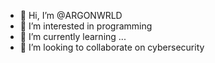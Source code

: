 - 👋 Hi, I’m @ARGONWRLD
- 👀 I’m interested in programming
- 🌱 I’m currently learning ...
- 💞️ I’m looking to collaborate on cybersecurity


<!---
ARGONWRLD/ARGONWRLD is a ✨ special ✨ repository because its `README.md` (this file) appears on your GitHub profile.
You can click the Preview link to take a look at your changes.
--->
